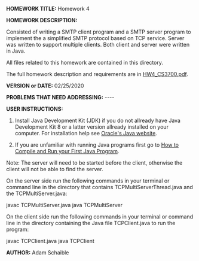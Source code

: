 **HOMEWORK TITLE:** Homework 4

**HOMEWORK DESCRIPTION:**

Consisted of writing a SMTP client program and a SMTP server program to implement the a simplified SMTP protocol based on TCP service. Server was written to support multiple clients. Both client and server were written in Java. 

All files related to this homework are contained in this directory.

The full homework description and requirements are in [HW4_CS3700.pdf](https://github.com/AdamSchaible/MSU_Denver/blob/master/CS%203700%20Computer%20Networks%20(Spring%202020)/HW4/HW4_CS3700.pdf).

**VERSION or DATE:** 02/25/2020

**PROBLEMS THAT NEED ADDRESSING:** ----

**USER INSTRUCTIONS:** 

1) Install Java Development Kit (JDK) if you do not allready have Java Development Kit 8 or a latter version allready installed on your computer. For installation help see [Oracle's Java website](https://www.oracle.com/java/technologies/javase-downloads.html).

2) If you are unfamiliar with running Java programs first go to [How to Compile and Run your First Java Program](https://beginnersbook.com/2013/05/first-java-program/).

Note: The server will need to be started before the client, otherwise the client will not be able to find the server.

On the server side run the following commands in your terminal or command line in the directory that contains TCPMultiServerThread.java and the TCPMultiServer.java:

javac TCPMultiServer.java
java TCPMultiServer

On the client side run the following commands in your terminal or command line in the directory containing the Java file TCPClient.java to run the program:

javac TCPClient.java
java TCPClient

**AUTHOR:** Adam Schaible